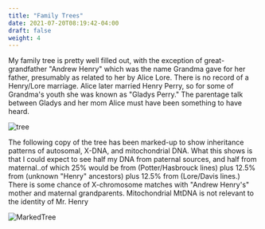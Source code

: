 ```yaml
---
title: "Family Trees"
date: 2021-07-20T08:19:42-04:00
draft: false
weight: 4
---
```

My family tree is pretty well filled out, with the exception of great-grandfather "Andrew Henry" which was the name Grandma gave for her father, presumably as related to her by Alice Lore.  There is no record of a Henry/Lore marriage. Alice later married Henry Perry, so for some of Grandma's youth she was known as "Gladys Perry."  The parentage talk between Gladys and her mom Alice must have been something to have heard.


![tree](/Tree.png)

The following copy of the tree has been marked-up to show inheritance patterns of autosomal, X-DNA, and mitochondrial DNA.
What this shows is that I could expect to see half my DNA from paternal sources, and half from maternal..of which 25% would be from (Potter/Hasbrouck lines) plus 12.5% from (unknown "Henry" ancestors) plus 12.5% from (Lore/Davis lines.)
There is some chance of X-chromosome matches with "Andrew Henry's" mother and maternal grandparents.  Mitochondrial MtDNA is not relevant to the identity of Mr. Henry

![MarkedTree](/Tree2.jpg)

